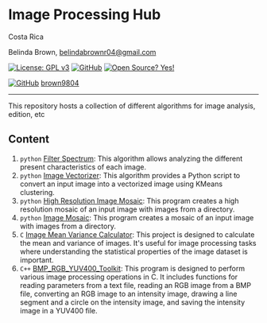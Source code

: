 # Image Processing Hub

Costa Rica

Belinda Brown, belindabrownr04@gmail.com

[![License: GPL v3](https://img.shields.io/badge/License-GPLv3-blue.svg)](https://www.gnu.org/licenses/gpl-3.0)
[![GitHub](https://badgen.net/badge/icon/github?icon=github&label)](https://github.com) [![Open Source? Yes!](https://badgen.net/badge/Open%20Source%20%3F/Yes%21/blue?icon=github)](https://github.com/Naereen/badges/)

[![GitHub](https://img.shields.io/badge/--181717?logo=github&logoColor=ffffff)](https://github.com/)
[brown9804](https://github.com/brown9804)

---------------

This repository hosts a collection of different algorithms for image analysis, edition, etc

## Content 

1. `python` [Filter Spectrum](./1_FilterSpectrum/README.md): This algorithm allows analyzing the different present characteristics of each image.
2. `python` [Image Vectorizer](./2_ImageVectorizeKMeansCluster/README.md): This algorithm provides a Python script to convert an input image into a vectorized image using KMeans clustering.
3. `python` [High Resolution Image Mosaic](./3_HighResolutionImgMosaic/README.md): This program creates a high resolution mosaic of an input image with images from a directory.
4. `python` [Image Mosaic](./4_ImgMosaic/README.md): This program creates a mosaic of an input image with images from a directory.
5. `C` [Image Mean Variance Calculator](./5_ImageMeanVarianceCalculator/): This project is designed to calculate the mean and variance of images. It's useful for image processing tasks where understanding the statistical properties of the image dataset is important.
6. `C++` [BMP_RGB_YUV400_Toolkit](./6_BMP_RGB_YUV400_Toolkit/): This program is designed to perform various image processing operations in C. It includes functions for reading parameters from a text file, reading an RGB image from a BMP file, converting an RGB image to an intensity image, drawing a line segment and a circle on the intensity image, and saving the intensity image in a YUV400 file.